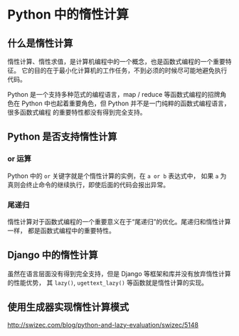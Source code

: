 # Python 中的惰性计算

## 什么是惰性计算

惰性计算、惰性求值，是计算机编程中的一个概念，也是函数式编程的一个重要特征。
它的目的在于最小化计算机的工作任务，不到必须的时候尽可能地避免执行代码。

Python 是一个支持多种范式的编程语言，map / reduce 等函数式编程的招牌角色在 Python
中也起着重要角色，但 Python 并不是一门纯粹的函数式编程语言，很多函数式编程
的重要特性都没有得到完全支持。


## Python 是否支持惰性计算

### or 运算

Python 中的 ``or`` 关键字就是个惰性计算的实例，在 ``a or b`` 表达式中，
如果 ``a`` 为真则会终止命令的继续执行，即使后面的代码会报出异常。

### 尾递归

惰性计算对于函数式编程的一个重要意义在于“尾递归”的优化。尾递归和惰性计算一样，
都是函数式编程中的重要特性。


## Django 中的惰性计算

虽然在语言层面没有得到完全支持，但是 Django 等框架和库并没有放弃惰性计算的性能优势，
其 ``lazy()``, ``ugettext_lazy()`` 等函数就是惰性计算的实现。


## 使用生成器实现惰性计算模式

http://swizec.com/blog/python-and-lazy-evaluation/swizec/5148
